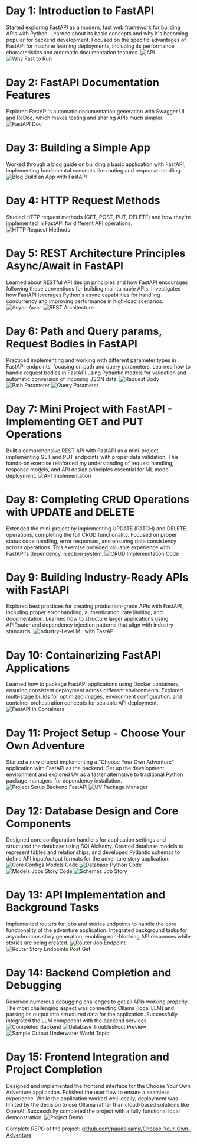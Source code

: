 # Day 1: Introduction to FastAPI

Started exploring FastAPI as a modern, fast web framework for building APIs with Python. Learned about its basic concepts and why it's becoming popular for backend development.
Focused on the specific advantages of FastAPI for machine learning deployments, including its performance characteristics and automatic documentation features.
![API](images/api.png)
![Why Fast to Run](images/02_why_fast_to_run.png)


# Day 2: FastAPI Documentation Features

Explored FastAPI's automatic documentation generation with Swagger UI and ReDoc, which makes testing and sharing APIs much simpler.
![FastAPI Doc](images/03_fastapi_doc.png)

# Day 3: Building a Simple App

Worked through a blog guide on building a basic application with FastAPI, implementing fundamental concepts like routing and response handling.
![Blog Build an App with FastAPI](images/03_blog_build__an_app_with_fastapi.png)

# Day 4: HTTP Request Methods

Studied HTTP request methods (GET, POST, PUT, DELETE) and how they're implemented in FastAPI for different API operations.
![HTTP Request Methods](images/04_http_request_methods.png)

# Day 5: REST Architecture Principles Async/Await in FastAPI

Learned about RESTful API design principles and how FastAPI encourages following these conventions for building maintainable APIs.
Investigated how FastAPI leverages Python's async capabilities for handling concurrency and improving performance in high-load scenarios.
![Async Await](images/04_async_await.png)
![REST Architecture](images/04_rest_architecture.png)


# Day 6: Path and Query params, Request Bodies in FastAPI

Practiced implementing and working with different parameter types in FastAPI endpoints, focusing on path and query parameters.
Learned how to handle request bodies in FastAPI using Pydantic models for validation and automatic conversion of incoming JSON data.
![Request Body](images/05_request_body.png)
![Path Parameter](images/05_path_parameter.png)
![Query Parameter](images/05_query_parameter.png)


# Day 7: Mini Project with FastAPI - Implementing GET and PUT Operations

Built a comprehensive REST API with FastAPI as a mini-project, implementing GET and PUT endpoints with proper data validation. This hands-on exercise reinforced my understanding of request handling, response models, and API design principles essential for ML model deployment.
![API Implementation](images/06_apis.png)

# Day 8: Completing CRUD Operations with UPDATE and DELETE

Extended the mini-project by implementing UPDATE (PATCH) and DELETE operations, completing the full CRUD functionality. Focused on proper status code handling, error responses, and ensuring data consistency across operations. This exercise provided valuable experience with FastAPI's dependency injection system.
![CRUD Implementation Code](images/06_code.png)

# Day 9: Building Industry-Ready APIs with FastAPI

Explored best practices for creating production-grade APIs with FastAPI, including proper error handling, authentication, rate limiting, and documentation. Learned how to structure larger applications using APIRouter and dependency injection patterns that align with industry standards.
![Industry-Level ML with FastAPI](images/07_ml_with_fastapi_industry_level_app.png)

# Day 10: Containerizing FastAPI Applications

Learned how to package FastAPI applications using Docker containers, ensuring consistent deployment across different environments. Explored multi-stage builds for optimized images, environment configuration, and container orchestration concepts for scalable API deployment.
![FastAPI in Containers](images/08_fastapi_in_containers.png)

# Day 11: Project Setup - Choose Your Own Adventure

Started a new project implementing a "Choose Your Own Adventure" application with FastAPI as the backend. Set up the development environment and explored UV as a faster alternative to traditional Python package managers for dependency installation.
![Project Setup Backend FastAPI](images/10_project_setup_backend_fastapi.png)
![UV Package Manager](images/10_uv.png)

# Day 12: Database Design and Core Components

Designed core configuration handlers for application settings and structured the database using SQLAlchemy. Created database models to represent tables and relationships, and developed Pydantic schemas to define API input/output formats for the adventure story application.
![Core Configs Models Code](images/11_core_configs_models_code.png)
![Database Python Code](images/11_databasepython_code.png)
![Models Jobs Story Code](images/11_models_jobs_story_code.png)
![Schemas Job Story](images/11_schemas_job_story.png)

# Day 13: API Implementation and Background Tasks

Implemented routers for jobs and stories endpoints to handle the core functionality of the adventure application. Integrated background tasks for asynchronous story generation, enabling non-blocking API responses while stories are being created.
![Router Job Endpoint](images/12_router_job_endpoint.png)
![Router Story Endpoints Post Get](images/12_router_story_endpoints_post_get.png)

# Day 14: Backend Completion and Debugging

Resolved numerous debugging challenges to get all APIs working properly. The most challenging aspect was connecting Ollama (local LLM) and parsing its output into structured data for the application. Successfully integrated the LLM component with the backend services.
![Completed Backend](images/13_completed_backend.png)
![Database Troubleshoot Preview](images/13_database_troubleshoot_preview.png)
![Sample Output Underwater World Topic](images/13_sample_outpu_of_underwater_world_topic.png)

# Day 15: Frontend Integration and Project Completion

Designed and implemented the frontend interface for the Choose Your Own Adventure application. Polished the user flow to ensure a seamless experience. While the application worked well locally, deployment was limited by the decision to use Ollama rather than cloud-based solutions like OpenAI. Successfully completed the project with a fully functional local demonstration.
![Project Demo](images/14_project_demo.png)


Complete REPO of the project: [github.com/paudelsamir/Choose-Your-Own-Adventure](https://github.com/paudelsamir/Choose-Your-Own-Adventure)
